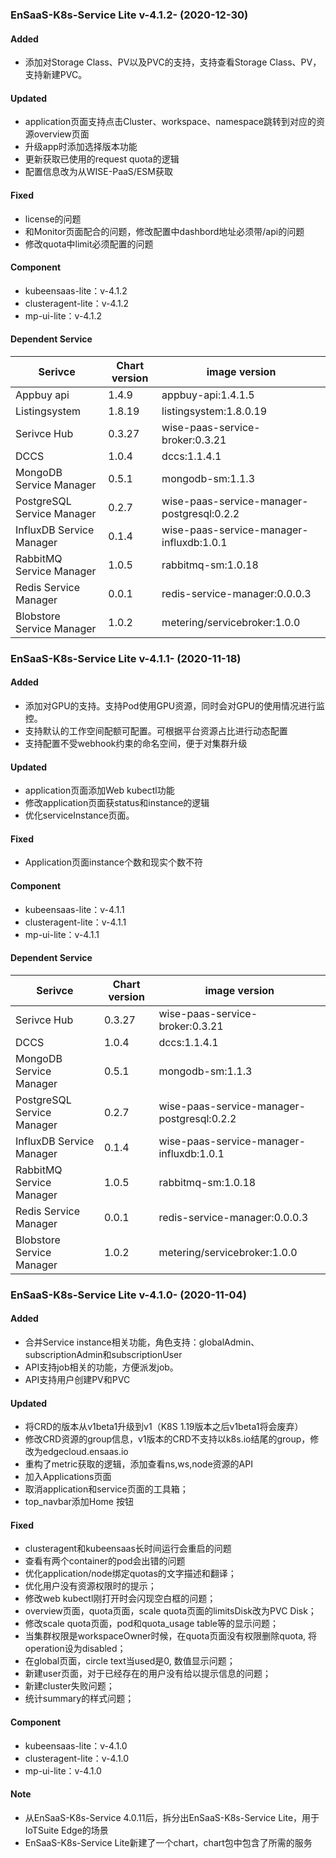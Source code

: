 ### EnSaaS-K8s-Service Lite v-4.1.2- (2020-12-30)

#### Added
- 添加对Storage Class、PV以及PVC的支持，支持查看Storage Class、PV，支持新建PVC。

#### Updated
- application页面支持点击Cluster、workspace、namespace跳转到对应的资源overview页面
- 升级app时添加选择版本功能
- 更新获取已使用的request quota的逻辑
- 配置信息改为从WISE-PaaS/ESM获取

#### Fixed
 - license的问题
 - 和Monitor页面配合的问题，修改配置中dashbord地址必须带/api的问题
 - 修改quota中limit必须配置的问题
 
#### Component
- kubeensaas-lite：v-4.1.2
- clusteragent-lite：v-4.1.2
- mp-ui-lite：v-4.1.2

#### Dependent Service
| Serivce                    | Chart version | image version                            |
| -------------------------- | ------------- | ---------------------------------------- |
| Appbuy api                 | 1.4.9         | appbuy-api:1.4.1.5                       |
| Listingsystem              | 1.8.19        | listingsystem:1.8.0.19                  |
| Serivce Hub                | 0.3.27	       | wise-paas-service-broker:0.3.21          |
| DCCS                       | 1.0.4         | dccs:1.1.4.1                             |
| MongoDB Service Manager    | 0.5.1         | mongodb-sm:1.1.3                         |
| PostgreSQL Service Manager | 0.2.7         | wise-paas-service-manager-postgresql:0.2.2 |
| InfluxDB Service Manager   | 0.1.4         | wise-paas-service-manager-influxdb:1.0.1 |
| RabbitMQ Service Manager   | 1.0.5         | rabbitmq-sm:1.0.18                       |
| Redis Service Manager      | 0.0.1         | redis-service-manager:0.0.0.3            |
| Blobstore Service Manager  | 1.0.2         | metering/servicebroker:1.0.0             |


### EnSaaS-K8s-Service Lite v-4.1.1- (2020-11-18)

#### Added
- 添加对GPU的支持。支持Pod使用GPU资源，同时会对GPU的使用情况进行监控。
- 支持默认的工作空间配额可配置。可根据平台资源占比进行动态配置
- 支持配置不受webhook约束的命名空间，便于对集群升级

#### Updated
- application页面添加Web kubectl功能
- 修改application页面获status和instance的逻辑
- 优化serviceInstance页面。

#### Fixed
- Application页面instance个数和现实个数不符

#### Component
- kubeensaas-lite：v-4.1.1
- clusteragent-lite：v-4.1.1
- mp-ui-lite：v-4.1.1

#### Dependent Service
| Serivce                    | Chart version | image version                            |
| -------------------------- | ------------- | ---------------------------------------- |
| Serivce Hub                | 0.3.27	       | wise-paas-service-broker:0.3.21          |
| DCCS                       | 1.0.4         | dccs:1.1.4.1                             |
| MongoDB Service Manager    | 0.5.1         | mongodb-sm:1.1.3                         |
| PostgreSQL Service Manager | 0.2.7         | wise-paas-service-manager-postgresql:0.2.2 |
| InfluxDB Service Manager   | 0.1.4         | wise-paas-service-manager-influxdb:1.0.1 |
| RabbitMQ Service Manager   | 1.0.5         | rabbitmq-sm:1.0.18                       |
| Redis Service Manager      | 0.0.1         | redis-service-manager:0.0.0.3            |
| Blobstore Service Manager  | 1.0.2         | metering/servicebroker:1.0.0             |




### EnSaaS-K8s-Service Lite v-4.1.0- (2020-11-04)

#### Added
- 合并Service instance相关功能，角色支持：globalAdmin、subscriptionAdmin和subscriptionUser
- API支持job相关的功能，方便派发job。
- API支持用户创建PV和PVC

#### Updated
- 将CRD的版本从v1beta1升级到v1（K8S 1.19版本之后v1beta1将会废弃）
- 修改CRD资源的group信息，v1版本的CRD不支持以k8s.io结尾的group，修改为edgecloud.ensaas.io
- 重构了metric获取的逻辑，添加查看ns,ws,node资源的API
- 加入Applications页面
- 取消application和service页面的工具箱；
- top_navbar添加Home 按钮

#### Fixed
- clusteragent和kubeensaas长时间运行会重启的问题
- 查看有两个container的pod会出错的问题
- 优化application/node绑定quotas的文字描述和翻译；
- 优化用户没有资源权限时的提示；
- 修改web kubectl刚打开时会闪现空白框的问题；
- overview页面，quota页面，scale quota页面的limitsDisk改为PVC Disk；
- 修改scale quota页面，pod和quota_usage table等的显示问题；
- 当集群权限是workspaceOwner时候，在quota页面没有权限删除quota, 将operation设为disabled；
- 在global页面，circle text当used是0, 数值显示问题；
- 新建user页面，对于已经存在的用户没有给以提示信息的问题；
- 新建cluster失败问题；
- 统计summary的样式问题；

#### Component
- kubeensaas-lite：v-4.1.0
- clusteragent-lite：v-4.1.0
- mp-ui-lite：v-4.1.0

#### Note
- 从EnSaaS-K8s-Service 4.0.11后，拆分出EnSaaS-K8s-Service Lite，用于IoTSuite Edge的场景
- EnSaaS-K8s-Service Lite新建了一个chart，chart包中包含了所需的服务
